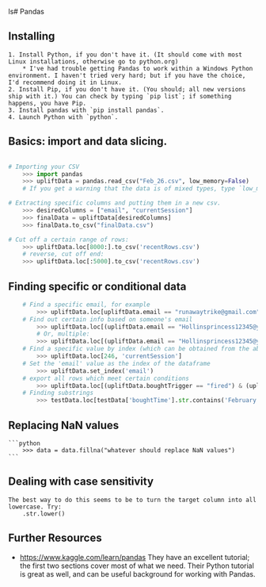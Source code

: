 ls# Pandas

## Installing

	1. Install Python, if you don't have it. (It should come with most Linux installations, otherwise go to python.org)
		* I've had trouble getting Pandas to work within a Windows Python environment. I haven't tried very hard; but if you have the choice, I'd recommend doing it in Linux.
	2. Install Pip, if you don't have it. (You should; all new versions ship with it.) You can check by typing `pip list`; if something happens, you have Pip.
	3. Install pandas with `pip install pandas`.
	4. Launch Python with `python`.

## Basics: import and data slicing.

```python

# Importing your CSV
	>>> import pandas
	>>> upliftData = pandas.read_csv("Feb_26.csv", low_memory=False)
	# If you get a warning that the data is of mixed types, type `low_memory = False` again.  

# Extracting specific columns and putting them in a new csv.
	>>> desiredColumns = ["email", "currentSession"]
	>>> finalData = upliftData[desiredColumns]
	>>> finalData.to_csv("finalData.csv")

# Cut off a certain range of rows:
	>>> upliftData.loc[8000:].to_csv('recentRows.csv')
	# reverse, cut off end:
	>>> upliftData.loc[:5000].to_csv('recentRows.csv')

```
## Finding specific or conditional data

```python
	# Find a specific email, for example
		>>> upliftData.loc[upliftData.email == "runawaytrike@gmail.com"]
	# Find out certain info based on someone's email
		>>> upliftData.loc[(upliftData.email == "Hollinsprincess12345@yahoo.com"), 'boughtTrigger']
		# Or, multiple:
		>>> upliftData.loc[(upliftData.email == "Hollinsprincess12345@yahoo.com"), ['boughtTrigger', 'email', 'User', 'name']]
	# Find a specific value by index (which can be obtained from the above)
		>>> upliftData.loc[246, 'currentSession']
	# Set the 'email' value as the index of the dataframe
		>>> upliftData.set_index('email')
	# export all rows which meet certain conditions
		>>> upliftData.loc[(upliftData.boughtTrigger == "fired") & (upliftData['Minutes Spent'] > 100)].to_csv('spentLong.csv')
	# Finding substrings
		>>> testData.loc[testData['boughtTime'].str.contains('February')==True]
```

## Replacing NaN values
	```python
		>>> data = data.fillna("whatever should replace NaN values")
	```

## Dealing with case sensitivity
	The best way to do this seems to be to turn the target column into all lowercase. Try:
		.str.lower()

## Further Resources

* https://www.kaggle.com/learn/pandas
  They have an excellent tutorial; the first two sections cover most of what we need.
	Their Python tutorial is great as well, and can be useful background for working with Pandas.  

